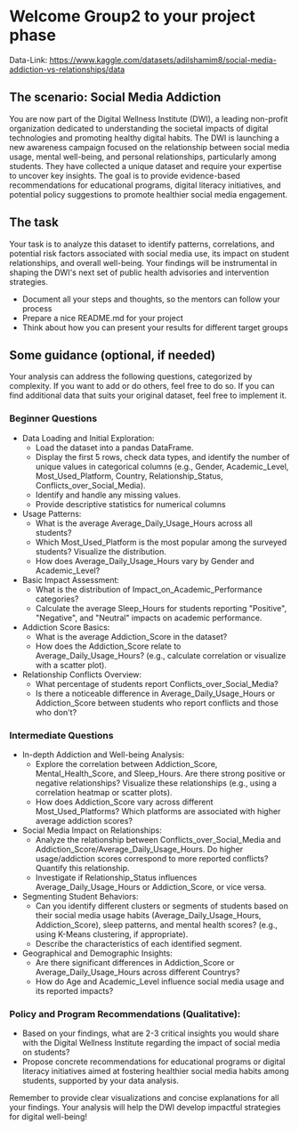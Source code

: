 # Welcome Group2 to your project phase

Data-Link: https://www.kaggle.com/datasets/adilshamim8/social-media-addiction-vs-relationships/data

## The scenario: Social Media Addiction
You are now part of the Digital Wellness Institute (DWI), a leading non-profit organization dedicated to understanding the societal impacts of digital technologies and promoting healthy digital habits.
The DWI is launching a new awareness campaign focused on the relationship between social media usage, mental well-being, and personal relationships, particularly among students. They have collected a unique dataset and require your expertise to uncover key insights. The goal is to provide evidence-based recommendations for educational programs, digital literacy initiatives, and potential policy suggestions to promote healthier social media engagement.

## The task
Your task is to analyze this dataset to identify patterns, correlations, and potential risk factors associated with social media use, its impact on student relationships, and overall well-being. Your findings will be instrumental in shaping the DWI's next set of public health advisories and intervention strategies.

- Document all your steps and thoughts, so the mentors can follow your process
- Prepare a nice README.md for your project
- Think about how you can present your results for different target groups

## Some guidance (optional, if needed)
Your analysis can address the following questions, categorized by complexity.
If you want to add or do others, feel free to do so. 
If you can find additional data that suits your original dataset, feel free to implement it.

### Beginner Questions
- Data Loading and Initial Exploration:
    - Load the dataset into a pandas DataFrame.
    - Display the first 5 rows, check data types, and identify the number of unique values in categorical columns (e.g., Gender, Academic_Level, Most_Used_Platform, Country, Relationship_Status, Conflicts_over_Social_Media).
    - Identify and handle any missing values.
    - Provide descriptive statistics for numerical columns
- Usage Patterns:
    - What is the average Average_Daily_Usage_Hours across all students?
    - Which Most_Used_Platform is the most popular among the surveyed students? Visualize the distribution.
    - How does Average_Daily_Usage_Hours vary by Gender and Academic_Level?
- Basic Impact Assessment:
    - What is the distribution of Impact_on_Academic_Performance categories?
    - Calculate the average Sleep_Hours for students reporting "Positive", "Negative", and "Neutral" impacts on academic performance.
- Addiction Score Basics:
    - What is the average Addiction_Score in the dataset?
    - How does the Addiction_Score relate to Average_Daily_Usage_Hours? (e.g., calculate correlation or visualize with a scatter plot).
- Relationship Conflicts Overview:
    - What percentage of students report Conflicts_over_Social_Media?
    - Is there a noticeable difference in Average_Daily_Usage_Hours or Addiction_Score between students who report conflicts and those who don't?
### Intermediate Questions
- In-depth Addiction and Well-being Analysis:
    - Explore the correlation between Addiction_Score, Mental_Health_Score, and Sleep_Hours. Are there strong positive or negative relationships? Visualize these relationships (e.g., using a correlation heatmap or scatter plots).
    - How does Addiction_Score vary across different Most_Used_Platforms? Which platforms are associated with higher average addiction scores?
- Social Media Impact on Relationships:
    - Analyze the relationship between Conflicts_over_Social_Media and Addiction_Score/Average_Daily_Usage_Hours. Do higher usage/addiction scores correspond to more reported conflicts? Quantify this relationship.
    - Investigate if Relationship_Status influences Average_Daily_Usage_Hours or Addiction_Score, or vice versa.
- Segmenting Student Behaviors:
    - Can you identify different clusters or segments of students based on their social media usage habits (Average_Daily_Usage_Hours, Addiction_Score), sleep patterns, and mental health scores? (e.g., using K-Means clustering, if appropriate).
    - Describe the characteristics of each identified segment.
- Geographical and Demographic Insights:
    - Are there significant differences in Addiction_Score or Average_Daily_Usage_Hours across different Countrys?
    - How do Age and Academic_Level influence social media usage and its reported impacts?
### Policy and Program Recommendations (Qualitative):
- Based on your findings, what are 2-3 critical insights you would share with the Digital Wellness Institute regarding the impact of social media on students?
- Propose concrete recommendations for educational programs or digital literacy initiatives aimed at fostering healthier social media habits among students, supported by your data analysis.

Remember to provide clear visualizations and concise explanations for all your findings. Your analysis will help the DWI develop impactful strategies for digital well-being!
